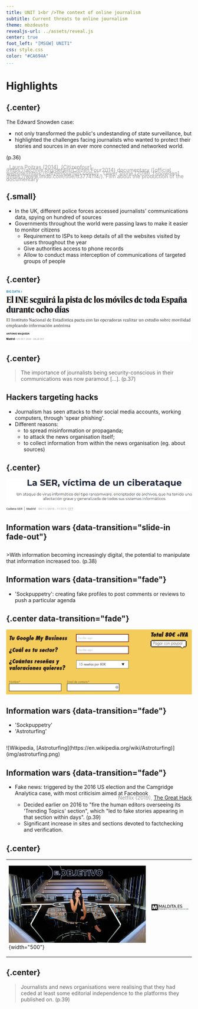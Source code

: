 ```yaml
---
title: UNIT 1<br />The context of online journalism
subtitle: Current threats to online journalism
theme: mbzdeusto
revealjs-url: ../assets/reveal.js
center: true
foot_left: "[MSGW] UNIT1"
css: style.css
color: "#CA694A"
...
```


# Highlights

## {.center}

The Edward Snowden case:

- not only transformed the <span class="highlighted">public's undestanding of state surveillance</span>, but
- highlighted the challenges facing journalists who wanted to <span class="highlighted">protect their stories and sources</span> in an ever more connected and networked world.

<span class="sans">(p.36)</span>

<div class="sans small" style="text-align:left;line-height:.6em;color:#999;">
<i class="fa fa-film" style="padding-right:.6em;"></i> Laura Poitras (2014), [Citizenfour](https://archive.org/details/Citizen.Four2014) documentary ([official website](https://citizenfourfilm.com/))  
<i class="fa fa-film" style="padding-right:.6em;"></i> Oliver Stone (2016), [Snowden](https://www.imdb.com/title/tt3774114/). Film about the production of the documentary
</div>

## {.small}

- In the UK, different police forces accessed journalists' communications data, spying on hundred of sources
- Governments throughout the world were passing laws to make it easier to monitor citizens
    + Requirement to ISPs to keep details of all the websites visited by users throughout the year
    + Give authorities access to phone records
    + Allow to conduct mass interception of communications of targeted groups of people

## {.center}

![El País, [2019/10/29](https://elpais.com/economia/2019/10/28/actualidad/1572295148_688318.html)](img/ine-mobile-data.png)

## {.center}

>The importance of journalists being security-conscious in their communications was now paramout [...]. <span class="sans">(p.37)</span>

## Hackers targeting hacks

- Journalism has seen attacks to their social media accounts, working computers, through 'spear phishing'.
- Different reasons:
    + to spread misinformation or propaganda;
    + to attack the news organisation itself;
    + to collect information from within the news organisation (eg. about sources)

## {.center}

![Cadena SER, [2019/11/4](https://cadenaser.com/ser/2019/11/04/sociedad/1572862102_968725.html)](img/ser-ciberataque.png)

## Information wars {data-transition="slide-in fade-out"}

<div style="margin-top:2em;"></div>
>With information becoming increasingly digital, the potential to manipulate that information increased too. <span class="sans">(p.38)</span>

## Information wars {data-transition="fade"}

- 'Sockpuppetry': creating fake profiles to post comments or reviews to push a particular agenda

## {.center data-transition="fade"}

![Screenshot of [Bussin.es](http://bussin.es), a website selling Google My Business reviews](img/bussines.png)

## Information wars {data-transition="fade"}

- 'Sockpuppetry'
- 'Astroturfing'

<div style="padding-bottom:1em;"></div>
![Wikipedia, [Astroturfing](https://en.wikipedia.org/wiki/Astroturfing)](img/astroturfing.png)


## Information wars {data-transition="fade"}

- Fake news: triggered by the 2016 US election and the Camgridge Analytica case, with most criticisim aimed at Facebook <div class="sans small fragment" style="display:inline-block;float:right;line-height:.6em;color:#999;"> <i class="fa fa-film" style="padding-right:.6em;"></i> Netflix (2019), [The Great Hack](https://www.thegreathack.com/) </div> <div class="smaller">
    - Decided earlier on 2016 to "fire the human editors overseeing its 'Trending Topics' section", which "led to fake stories appearing in that section within days". <span class="sans">(p.39)</span> 
    - Significant increase in sites and sections devoted to factchecking and verification.
</div>



## {.center}


<table><tr><td>

![[El Objetivo](https://www.lasexta.com/programas/el-objetivo/)](img/elobjetivo.jpg){width="500"}

</td><td>

![[Maldita.es](http://maldita.es)](img/maldita.png)

</td></tr></table>

## {.center}

>Journalists and news organisations were realising that they had ceded at least some editorial independence to the platforms they published on. <span class="sans">(p.39)</span>